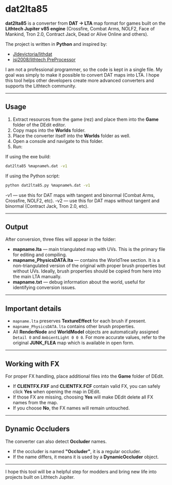 # dat2lta85

**dat2lta85** is a converter from **DAT → LTA** map format for games built on the **Lithtech Jupiter v85 engine** (Crossfire, Combat Arms, NOLF2, Face of Mankind, Tron 2.0, Contract Jack, Dead or Alive Online and others).

The project is written in **Python** and inspired by:  
- [Jldevictoria/lithdat](https://github.com/Jldevictoria/lithdat)  
- [jsj2008/lithtech PreProcessor](https://github.com/jsj2008/lithtech/tree/master/tools/PreProcessor)  

I am not a professional programmer, so the code is kept in a single file. My goal was simply to make it possible to convert DAT maps into LTA. I hope this tool helps other developers create more advanced converters and supports the Lithtech community.  

---

## Usage

1. Extract resources from the game (rez) and place them into the **Game** folder of the DEdit editor.  
2. Copy maps into the **Worlds** folder.  
3. Place the converter itself into the **Worlds** folder as well.  
4. Open a console and navigate to this folder.  
5. Run:  

If using the exe build:  
```bash
dat2lta85 %mapname%.dat -v1
```  

If using the Python script:  
```bash
python dat2lta85.py %mapname%.dat -v1
```  

-v1 — use this for DAT maps with tangent and binormal (Combat Arms, Crossfire, NOLF2, etc).
-v2 — use this for DAT maps without tangent and binormal (Contract Jack, Tron 2.0, etc).  

---

## Output

After conversion, three files will appear in the folder:  

- **mapname.lta** — main triangulated map with UVs. This is the primary file for editing and compiling.  
- **mapname_PhysicsDATA.lta** — contains the WorldTree section. It is a non-triangulated version of the original with proper brush properties but without UVs. Ideally, brush properties should be copied from here into the main LTA manually.  
- **mapname.txt** — debug information about the world, useful for identifying conversion issues.  

---

## Important details

- `mapname.lta` preserves **TextureEffect** for each brush if present.  
- `mapname_PhysicsDATA.lta` contains other brush properties.  
- All **RenderNode** and **WorldModel** objects are automatically assigned `Detail 0` and `AmbientLight 0 0 0`. For more accurate values, refer to the original **JUNK_FLEA** map which is available in open form.  

---

## Working with FX

For proper FX handling, place additional files into the **Game** folder of DEdit.  

- If **CLIENTFX.FXF** and **CLIENTFX.FCF** contain valid FX, you can safely click **Yes** when opening the map in DEdit.  
- If those FX are missing, choosing **Yes** will make DEdit delete all FX names from the map.  
- If you choose **No**, the FX names will remain untouched.  

---

## Dynamic Occluders

The converter can also detect **Occluder** names.  
- If the occluder is named **"Occluder"**, it is a regular occluder.  
- If the name differs, it means it is used by a **DynamicOccluder** object.  

---

I hope this tool will be a helpful step for modders and bring new life into projects built on Lithtech Jupiter.
